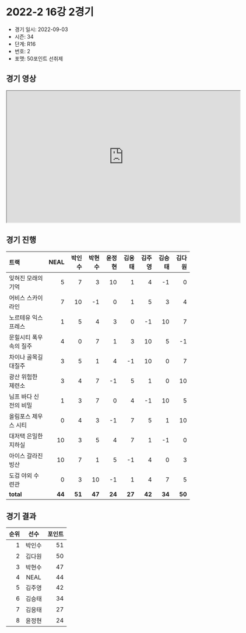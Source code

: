 # 2022-2 16강 2경기

- 경기 일시: 2022-09-03
- 시즌: 34
- 단계: R16
- 번호: 2
- 포맷: 50포인트 선취제





## 경기 영상
<iframe width="640" height="360"
src="https://www.youtube.com/embed/1iKGrV5f_jQ">
</iframe>

## 경기 진행

| 트랙 | NEAL | 박인수 | 박현수 | 윤정현 | 김응태 | 김주영 | 김승태 | 김다원 |
|:---|---:|---:|---:|---:|---:|---:|---:|---:|
| 잊혀진 모래의 기억 | 5 | 7 | 3 | 10 | 1 | 4 | -1 | 0 |
| 어비스 스카이라인 | 7 | 10 | -1 | 0 | 1 | 5 | 3 | 4 |
| 노르테유 익스프레스 | 1 | 5 | 4 | 3 | 0 | -1 | 10 | 7 |
| 문힐시티 폭우속의 질주 | 4 | 0 | 7 | 1 | 3 | 10 | 5 | -1 |
| 차이나 골목길 대질주 | 3 | 5 | 1 | 4 | -1 | 10 | 0 | 7 |
| 광산 위험한 제련소 | 3 | 4 | 7 | -1 | 5 | 1 | 0 | 10 |
| 님프 바다 신전의 비밀 | 1 | 3 | 7 | 0 | 4 | -1 | 10 | 5 |
| 올림포스 제우스 시티 | 0 | 4 | 3 | -1 | 7 | 5 | 1 | 10 |
| 대저택 은밀한 지하실 | 10 | 3 | 5 | 4 | 7 | 1 | -1 | 0 |
| 아이스 갈라진 빙산 | 10 | 7 | 1 | 5 | -1 | 4 | 0 | 3 |
| 도검 야외 수련관 | 0 | 3 | 10 | -1 | 1 | 4 | 7 | 5 |
| __total__ | __44__ | __51__ | __47__ | __24__ | __27__ | __42__ | __34__ | __50__ |




## 경기 결과

| 순위 | 선수 | 포인트 |
|---:|:---:|---:|
| 1 | 박인수 | 51 |
| 2 | 김다원 | 50 |
| 3 | 박현수 | 47 |
| 4 | NEAL | 44 |
| 5 | 김주영 | 42 |
| 6 | 김승태 | 34 |
| 7 | 김응태 | 27 |
| 8 | 윤정현 | 24 |

